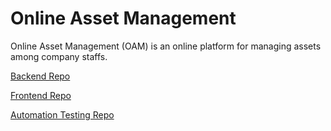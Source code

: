 # Online Asset Management
 
 Online Asset Management (OAM) is an online platform for managing assets among company staffs.
 
 [Backend Repo](https://github.com/NashTech-Rookie-Online-Asset-Management/asset-management-be)
 
 [Frontend Repo](https://github.com/NashTech-Rookie-Online-Asset-Management/asset-management-fe)

 [Automation Testing Repo](https://github.com/NashTech-Rookie-Online-Asset-Management/automation-testing)
